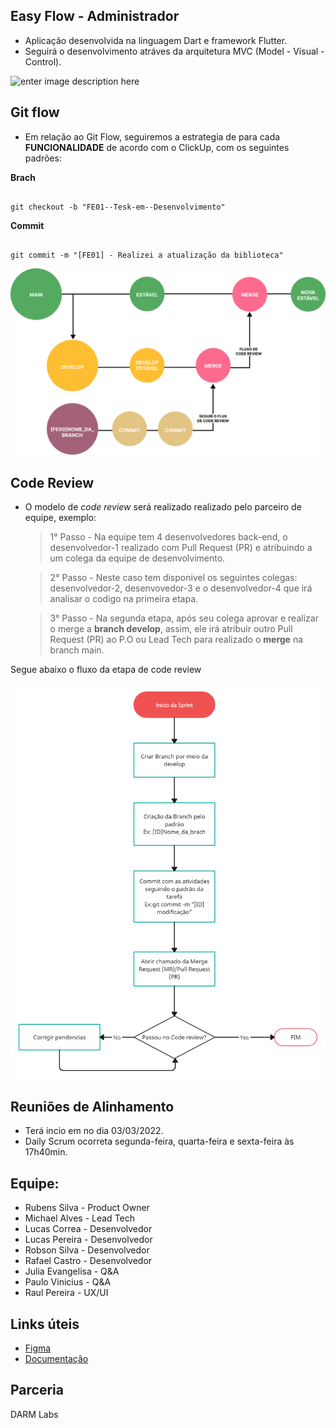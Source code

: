 ## Easy Flow - Administrador

- Aplicação desenvolvida na linguagem Dart e framework Flutter.
- Seguirá o desenvolvimento atráves da arquitetura MVC (Model - Visual - Control).
  
![enter image description here](https://book.cakephp.org/1.3/pt/_images/basic_mvc.png)



## Git flow

- Em relação ao Git Flow, seguiremos a estrategia de para cada **FUNCIONALIDADE** de acordo com o ClickUp, com os seguintes padrões:

**Brach**
```

git checkout -b "FE01--Tesk-em--Desenvolvimento"

```
**Commit**
```

git commit -m "[FE01] - Realizei a atualização da biblioteca"

```

![Logo do Markdown](img/code.png)

## Code Review

- O modelo de *code review* será realizado realizado pelo parceiro de equipe, exemplo:
  > 1° Passo - Na equipe tem 4 desenvolvedores back-end, o desenvolvedor-1 realizado com Pull Request (PR) e atribuindo a um colega da equipe de desenvolvimento. 

  > 2° Passo  - Neste caso tem disponivel os seguintes colegas: desenvolvedor-2, desenvovedor-3 e o desenvolvedor-4 que irá analisar o codigo na primeira etapa.

  > 3° Passo - Na segunda etapa, após seu colega aprovar e realizar o merge a **branch develop**, assim, ele irá atribuir outro Pull Request (PR) ao P.O ou Lead Tech para realizado o **merge** na branch main.

Segue abaixo o fluxo da etapa de code review

![Logo do Markdown](img/pull.png)


## Reuniões de Alinhamento

- Terá incio em no dia 03/03/2022.
- Daily Scrum ocorreta segunda-feira, quarta-feira e sexta-feira às 17h40min.

## Equipe:

- Rubens Silva - Product Owner
- Michael Alves - Lead Tech
- Lucas Correa - Desenvolvedor 
- Lucas Pereira - Desenvolvedor 
- Robson Silva - Desenvolvedor
- Rafael Castro - Desenvolvedor
- Julia Evangelisa - Q&A
- Paulo Vinicius - Q&A
- Raul Pereira - UX/UI

## Links úteis

- [Figma](https://www.figma.com/file/deZwAfaPkXNOtwHo1QnPgz/achados-e-perdidos?node-id=0%3A1&t=HUK3Zx1sZ7zsUdW2-1)
- [Documentação](https://docs.google.com/document/d/1XcWkNQvsFP0NXcAHzRN45u2JcigKjdJkOSZCQ-xY8XI/edit?usp=sharing)

## Parceria


DARM Labs